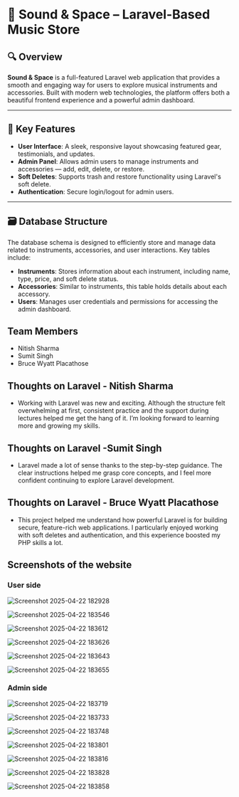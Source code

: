 # 🎵 Sound & Space – Laravel-Based Music Store

## 🔍 Overview

**Sound & Space** is a full-featured Laravel web application that provides a smooth and engaging way for users to explore musical instruments and accessories. Built with modern web technologies, the platform offers both a beautiful frontend experience and a powerful admin dashboard.

---

## 🚀 Key Features

- **User Interface**: A sleek, responsive layout showcasing featured gear, testimonials, and updates.
- **Admin Panel**: Allows admin users to manage instruments and accessories — add, edit, delete, or restore.
- **Soft Deletes**: Supports trash and restore functionality using Laravel's soft delete.
- **Authentication**: Secure login/logout for admin users.

---

## 🗃️ Database Structure

The database schema is designed to efficiently store and manage data related to instruments, accessories, and user interactions. Key tables include:

- **Instruments**: Stores information about each instrument, including name, type, price, and soft delete status.
- **Accessories**: Similar to instruments, this table holds details about each accessory.
- **Users**: Manages user credentials and permissions for accessing the admin dashboard.

## Team Members

- Nitish Sharma
- Sumit Singh
- Bruce Wyatt Placathose

## Thoughts on Laravel - Nitish Sharma

- Working with Laravel was new and exciting. Although the structure felt overwhelming at first, consistent practice and the support during lectures helped me get the hang of it. I’m looking forward to learning more and growing my skills.

## Thoughts on Laravel -Sumit Singh

- Laravel made a lot of sense thanks to the step-by-step guidance. The clear instructions helped me grasp core concepts, and I feel more confident continuing to explore Laravel development.

## Thoughts on Laravel - Bruce Wyatt Placathose

- This project helped me understand how powerful Laravel is for building secure, feature-rich web applications. I particularly enjoyed working with soft deletes and authentication, and this experience boosted my PHP skills a lot.



## Screenshots of the website

### User side
![Screenshot 2025-04-22 182928](https://github.com/user-attachments/assets/c364aab0-f2ea-4ea3-aa28-503855b9a613)

![Screenshot 2025-04-22 183546](https://github.com/user-attachments/assets/24bdf08f-9003-4b55-9b96-94cd71352b4f)

![Screenshot 2025-04-22 183612](https://github.com/user-attachments/assets/6816e5a0-9668-4273-b428-e3e5f03a8a0a)

![Screenshot 2025-04-22 183626](https://github.com/user-attachments/assets/651ed233-67ae-48db-91df-889750f2017f)

![Screenshot 2025-04-22 183643](https://github.com/user-attachments/assets/dfcc8252-6735-4365-adac-256e7ce149d4)

![Screenshot 2025-04-22 183655](https://github.com/user-attachments/assets/05307ad4-af56-4f08-ab87-b486f7c2b361)

### Admin side
![Screenshot 2025-04-22 183719](https://github.com/user-attachments/assets/f5065882-bd62-49b1-b9b8-da34cb0b2b6d)

![Screenshot 2025-04-22 183733](https://github.com/user-attachments/assets/523d6a80-3f40-4fed-9cac-ff70ddb8e1e8)

![Screenshot 2025-04-22 183748](https://github.com/user-attachments/assets/8d6e4422-7627-4291-ab46-4a7ba5b2c993)

![Screenshot 2025-04-22 183801](https://github.com/user-attachments/assets/fbfa51aa-3bd6-44c0-bd50-bf254b177d0b)

![Screenshot 2025-04-22 183816](https://github.com/user-attachments/assets/7d864659-ad3c-43cd-a3ce-4f75f07b1cd5)

![Screenshot 2025-04-22 183828](https://github.com/user-attachments/assets/e90dbe82-e2a9-4b66-87b1-58943c6b264a)

![Screenshot 2025-04-22 183858](https://github.com/user-attachments/assets/76d53cf5-972e-4c28-aad3-6709e9b81acb)

